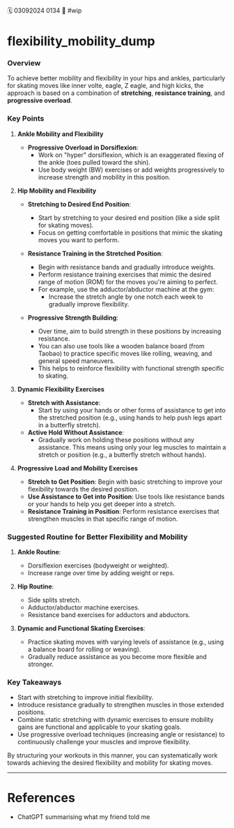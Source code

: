 🗓️ 03092024 0134
📎 #wip

# flexibility_mobility_dump
### Overview

To achieve better mobility and flexibility in your hips and ankles, particularly for skating moves like inner volte, eagle, Z eagle, and high kicks, the approach is based on a combination of **stretching**, **resistance training**, and **progressive overload**.

### Key Points

1. **Ankle Mobility and Flexibility**
    
    - **Progressive Overload in Dorsiflexion**:
        - Work on "hyper" dorsiflexion, which is an exaggerated flexing of the ankle (toes pulled toward the shin).
        - Use body weight (BW) exercises or add weights progressively to increase strength and mobility in this position.
2. **Hip Mobility and Flexibility**
    
    - **Stretching to Desired End Position**:
        
        - Start by stretching to your desired end position (like a side split for skating moves).
        - Focus on getting comfortable in positions that mimic the skating moves you want to perform.
    - **Resistance Training in the Stretched Position**:
        
        - Begin with resistance bands and gradually introduce weights.
        - Perform resistance training exercises that mimic the desired range of motion (ROM) for the moves you're aiming to perfect.
        - For example, use the adductor/abductor machine at the gym:
            - Increase the stretch angle by one notch each week to gradually improve flexibility.
    - **Progressive Strength Building**:
        
        - Over time, aim to build strength in these positions by increasing resistance.
        - You can also use tools like a wooden balance board (from Taobao) to practice specific moves like rolling, weaving, and general speed maneuvers.
        - This helps to reinforce flexibility with functional strength specific to skating.
3. **Dynamic Flexibility Exercises**
    
    - **Stretch with Assistance**:
        - Start by using your hands or other forms of assistance to get into the stretched position (e.g., using hands to help push legs apart in a butterfly stretch).
    - **Active Hold Without Assistance**:
        - Gradually work on holding these positions without any assistance. This means using only your leg muscles to maintain a stretch or position (e.g., a butterfly stretch without hands).
4. **Progressive Load and Mobility Exercises**
    
    - **Stretch to Get Position**: Begin with basic stretching to improve your flexibility towards the desired position.
    - **Use Assistance to Get into Position**: Use tools like resistance bands or your hands to help you get deeper into a stretch.
    - **Resistance Training in Position**: Perform resistance exercises that strengthen muscles in that specific range of motion.

### Suggested Routine for Better Flexibility and Mobility

1. **Ankle Routine**:
    
    - Dorsiflexion exercises (bodyweight or weighted).
    - Increase range over time by adding weight or reps.
2. **Hip Routine**:
    
    - Side splits stretch.
    - Adductor/abductor machine exercises.
    - Resistance band exercises for adductors and abductors.
3. **Dynamic and Functional Skating Exercises**:
    
    - Practice skating moves with varying levels of assistance (e.g., using a balance board for rolling or weaving).
    - Gradually reduce assistance as you become more flexible and stronger.

### Key Takeaways

- Start with stretching to improve initial flexibility.
- Introduce resistance gradually to strengthen muscles in those extended positions.
- Combine static stretching with dynamic exercises to ensure mobility gains are functional and applicable to your skating goals.
- Use progressive overload techniques (increasing angle or resistance) to continuously challenge your muscles and improve flexibility.

By structuring your workouts in this manner, you can systematically work towards achieving the desired flexibility and mobility for skating moves.

---

# References
- ChatGPT summarising what my friend told me